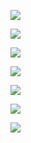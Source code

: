 ![](https://github.com/arononak/github-actions-gnome-extension/blob/main/docs/preview.png?raw=true)

![](https://github.com/arononak/github-actions-gnome-extension/blob/main/docs/preview2.png?raw=true)

![](https://github.com/arononak/github-actions-gnome-extension/blob/main/docs/preview3.png?raw=true)

![](https://github.com/arononak/github-actions-gnome-extension/blob/main/docs/preview4.png?raw=true)

![](https://github.com/arononak/github-actions-gnome-extension/blob/main/docs/preview5.png?raw=true)

![](https://github.com/arononak/github-actions-gnome-extension/blob/main/docs/preview6.png?raw=true)

![](https://github.com/arononak/github-actions-gnome-extension/blob/main/docs/preview7.png?raw=true)
